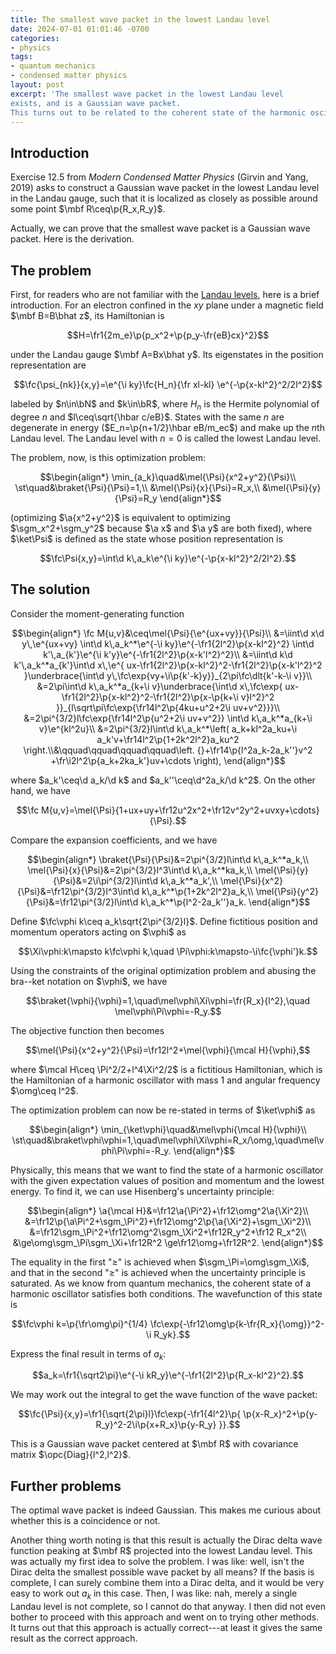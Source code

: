 ```yaml
---
title: The smallest wave packet in the lowest Landau level
date: 2024-07-01 01:01:46 -0700
categories:
- physics
tags:
- quantum mechanics
- condensed matter physics
layout: post
excerpt: 'The smallest wave packet in the lowest Landau level
exists, and is a Gaussian wave packet.
This turns out to be related to the coherent state of the harmonic oscillator.'
---
```


## Introduction

Exercise 12.5 from *Modern Condensed Matter Physics* (Girvin and Yang, 2019) asks
to construct a Gaussian wave packet in the lowest Landau level in the Landau gauge,
such that it is localized as closely as possible around some point $\mbf R\ceq\p{R_x,R_y}$.

Actually, we can prove that the smallest wave packet is a Gaussian wave packet.
Here is the derivation.

## The problem

First, for readers who are not familiar with the
[Landau levels](https://en.wikipedia.org/wiki/Landau_levels#In_the_Landau_gauge), here is a brief introduction.
For an electron confined in the $xy$ plane under a magnetic field $\mbf B=B\bhat z$,
its Hamiltonian is

$$H=\fr1{2m_e}\p{p_x^2+\p{p_y-\fr{eB}cx}^2}$$

under the Landau gauge $\mbf A=Bx\bhat y$.
Its eigenstates in the position representation are

$$\fc{\psi_{nk}}{x,y}=\e^{\i ky}\fc{H_n}{\fr xl-kl}
\e^{-\p{x-kl^2}^2/2l^2}$$

labeled by $n\in\bN$ and $k\in\bR$,
where $H_n$ is the Hermite polynomial of degree $n$
and $l\ceq\sqrt{\hbar c/eB}$.
States with the same $n$ are degenerate in energy
($E_n=\p{n+1/2}\hbar eB/m_ec$) and make up the $n$th Landau level.
The Landau level with $n=0$ is called the lowest Landau level.

The problem, now, is this optimization problem:

$$\begin{align*}
	\min_{a_k}\quad&\mel{\Psi}{x^2+y^2}{\Psi}\\
	\st\quad&\braket{\Psi}{\Psi}=1,\\
	&\mel{\Psi}{x}{\Psi}=R_x,\\
	&\mel{\Psi}{y}{\Psi}=R_y
\end{align*}$$

(optimizing $\a{x^2+y^2}$ is equivalent to optimizing $\sgm_x^2+\sgm_y^2$
because $\a x$ and $\a y$ are both fixed),
where $\ket\Psi$ is defined as the state whose position representation is

$$\fc\Psi{x,y}=\int\d k\,a_k\e^{\i ky}\e^{-\p{x-kl^2}^2/2l^2}.$$

## The solution

Consider the moment-generating function

$$\begin{align*}
	\fc M{u,v}&\ceq\mel{\Psi}{\e^{ux+vy}}{\Psi}\\
	&=\iint\d x\d y\,\e^{ux+vy}
	\int\d k\,a_k^*\e^{-\i ky}\e^{-\fr1{2l^2}\p{x-kl^2}^2}
	\int\d k'\,a_{k'}\e^{\i k'y}\e^{-\fr1{2l^2}\p{x-k'l^2}^2}\\
	&=\iint\d k\d k'\,a_k^*a_{k'}\int\d x\,\e^{
		ux-\fr1{2l^2}\p{x-kl^2}^2-\fr1{2l^2}\p{x-k'l^2}^2
	}\underbrace{\int\d y\,\fc\exp{vy+\i\p{k'-k}y}}_{2\pi\fc\dlt{k'-k-\i v}}\\
	&=2\pi\int\d k\,a_k^*a_{k+\i v}\underbrace{\int\d x\,\fc\exp{
		ux-\fr1{2l^2}\p{x-kl^2}^2-\fr1{2l^2}\p{x-\p{k+\i v}l^2}^2
	}}_{l\sqrt\pi\fc\exp{\fr14l^2\p{4ku+u^2+2\i uv+v^2}}}\\
	&=2\pi^{3/2}l\fc\exp{\fr14l^2\p{u^2+2\i uv+v^2}}
	\int\d k\,a_k^*a_{k+\i v}\e^{kl^2u}\\
	&=2\pi^{3/2}l\int\d k\,a_k^*\left(
		a_k+kl^2a_ku+\i a_k'v+\fr14l^2\p{1+2k^2l^2}a_ku^2
	\right.\\&\qquad\qquad\qquad\qquad\left.
		{}+\fr14\p{l^2a_k-2a_k''}v^2
		+\fr\i2l^2\p{a_k+2ka_k'}uv+\cdots
	\right),
\end{align*}$$

where $a_k'\ceq\d a_k/\d k$ and $a_k''\ceq\d^2a_k/\d k^2$.
On the other hand, we have

$$\fc M{u,v}=\mel{\Psi}{1+ux+uy+\fr12u^2x^2+\fr12v^2y^2+uvxy+\cdots}{\Psi}.$$

Compare the expansion coefficients, and we have

$$\begin{align*}
	\braket{\Psi}{\Psi}&=2\pi^{3/2}l\int\d k\,a_k^*a_k,\\
	\mel{\Psi}{x}{\Psi}&=2\pi^{3/2}l^3\int\d k\,a_k^*ka_k,\\
	\mel{\Psi}{y}{\Psi}&=2\i\pi^{3/2}l\int\d k\,a_k^*a_k',\\
	\mel{\Psi}{x^2}{\Psi}&=\fr12\pi^{3/2}l^3\int\d k\,a_k^*\p{1+2k^2l^2}a_k,\\
	\mel{\Psi}{y^2}{\Psi}&=\fr12\pi^{3/2}l\int\d k\,a_k^*\p{l^2-2a_k''}a_k.
\end{align*}$$

Define $\fc\vphi k\ceq a_k\sqrt{2\pi^{3/2}l}$.
Define fictitious position and momentum operators acting on $\vphi$ as

$$\Xi\vphi:k\mapsto k\fc\vphi k,\quad
\Pi\vphi:k\mapsto-\i\fc{\vphi'}k.$$

Using the constraints of the original optimization problem
and abusing the bra--ket notation on $\vphi$, we have

$$\braket{\vphi}{\vphi}=1,\quad\mel\vphi\Xi\vphi=\fr{R_x}{l^2},\quad
\mel\vphi\Pi\vphi=-R_y.$$

The objective function then becomes

$$\mel{\Psi}{x^2+y^2}{\Psi}=\fr12l^2+\mel{\vphi}{\mcal H}{\vphi},$$

where $\mcal H\ceq \Pi^2/2+l^4\Xi^2/2$ is a fictitious Hamiltonian,
which is the Hamiltonian of a harmonic oscillator with
mass $1$ and angular frequency $\omg\ceq l^2$.

The optimization problem can now be re-stated in terms of $\ket\vphi$ as

$$\begin{align*}
	\min_{\ket\vphi}\quad&\mel\vphi{\mcal H}{\vphi}\\
	\st\quad&\braket\vphi\vphi=1,\quad\mel\vphi\Xi\vphi=R_x/\omg,\quad\mel\vphi\Pi\vphi=-R_y.
\end{align*}$$

Physically, this means that we want to find the state of a harmonic oscillator
with the given expectation values of position and momentum and the lowest energy.
To find it, we can use Hisenberg's uncertainty principle:

$$\begin{align*}
	\a{\mcal H}&=\fr12\a{\Pi^2}+\fr12\omg^2\a{\Xi^2}\\
	&=\fr12\p{\a\Pi^2+\sgm_\Pi^2}+\fr12\omg^2\p{\a{\Xi^2}+\sgm_\Xi^2}\\
	&=\fr12\sgm_\Pi^2+\fr12\omg^2\sgm_\Xi^2+\fr12R_y^2+\fr12 R_x^2\\
	&\ge\omg\sgm_\Pi\sgm_\Xi+\fr12R^2
	\ge\fr12\omg+\fr12R^2.
\end{align*}$$

The equality in the first "$\ge$" is achieved when $\sgm_\Pi=\omg\sgm_\Xi$,
and that in the second "$\ge$" is achieved when the uncertainty principle is saturated.
As we know from quantum mechanics, the coherent state of a harmonic oscillator
satisfies both conditions.
The wavefunction of this state is

$$\fc\vphi k=\p{\fr\omg\pi}^{1/4}
\fc\exp{-\fr12\omg\p{k-\fr{R_x}{\omg}}^2-\i R_yk}.$$

Express the final result in terms of $a_k$:

$$a_k=\fr1{\sqrt2\pi}\e^{-\i kR_y}\e^{-\fr1{2l^2}\p{R_x-kl^2}^2}.$$

We may work out the integral to get the wave function of the wave packet:

$$\fc{\Psi}{x,y}=\fr1{\sqrt{2\pi}l}\fc\exp{-\fr1{4l^2}\p{
	\p{x-R_x}^2+\p{y-R_y}^2-2\i\p{x+R_x}\p{y-R_y}
}}.$$

This is a Gaussian wave packet centered at $\mbf R$ with covariance matrix
$\opc{Diag}{l^2,l^2}$.

## Further problems

The optimal wave packet is indeed Gaussian.
This makes me curious about whether this is a coincidence or not.

Another thing worth noting is that this result is actually
the Dirac delta wave function peaking at $\mbf R$ projected into the lowest Landau level.
This was actually my first idea to solve the problem.
I was like: well, isn't the Dirac delta the smallest possible wave packet by all means?
If the basis is complete, I can surely combine them into a Dirac delta,
and it would be very easy to work out $a_k$ in this case.
Then, I was like: nah, merely a single Landau level is not complete,
so I cannot do that anyway.
I then did not even bother to proceed with this approach and went on to trying other methods.
It turns out that this approach is actually correct---at least
it gives the same result as the correct approach.
